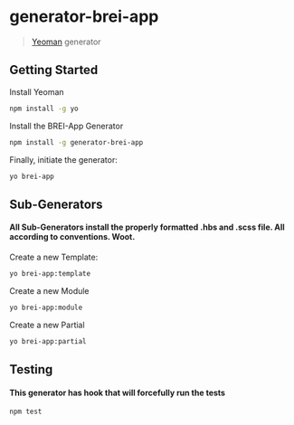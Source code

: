 # generator-brei-app

> [Yeoman](http://yeoman.io) generator

## Getting Started

Install Yeoman

```bash
npm install -g yo
```
Install the BREI-App Generator

```bash
npm install -g generator-brei-app
```

Finally, initiate the generator:

```bash
yo brei-app
```

## Sub-Generators
#### All Sub-Generators install the properly formatted .hbs and .scss file. All according to conventions. Woot.


Create a new Template:
```bash
yo brei-app:template
```

Create a new Module
```bash
yo brei-app:module
```

Create a new Partial
```bash
yo brei-app:partial
```

## Testing
#### This generator has hook that will forcefully run the tests

```bash
npm test
```